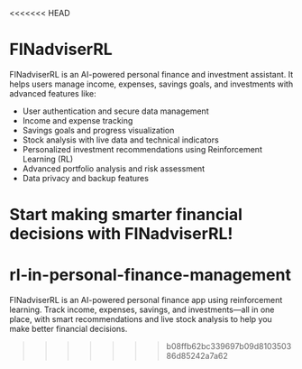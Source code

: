 <<<<<<< HEAD
# FINadviserRL

FINadviserRL is an AI-powered personal finance and investment assistant. It helps users manage income, expenses, savings goals, and investments with advanced features like:

- User authentication and secure data management
- Income and expense tracking
- Savings goals and progress visualization
- Stock analysis with live data and technical indicators
- Personalized investment recommendations using Reinforcement Learning (RL)
- Advanced portfolio analysis and risk assessment
- Data privacy and backup features

Start making smarter financial decisions with FINadviserRL! 
=======
# rl-in-personal-finance-management
 FINadviserRL is an AI-powered personal finance app using reinforcement learning. Track income, expenses, savings, and investments—all in one place, with smart recommendations and live stock analysis to help you make better financial decisions.
>>>>>>> b08ffb62bc339697b09d810350386d85242a7a62
